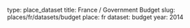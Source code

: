 type: place_dataset
title: France / Government Budget
slug: places/fr/datasets/budget
place: fr
dataset: budget
year: 2014

